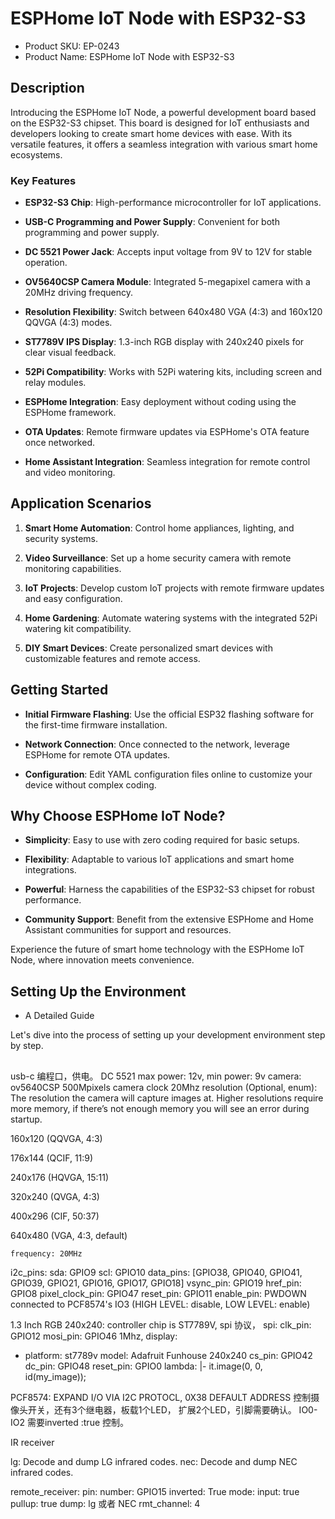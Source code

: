 # ESPHome IoT Node with ESP32-S3 

* Product SKU: EP-0243
* Product Name: ESPHome IoT Node  with ESP32-S3 

## Description

Introducing the ESPHome IoT Node, a powerful development board based on the ESP32-S3 chipset. This board is designed for IoT enthusiasts and developers looking to create smart home devices with ease. With its versatile features, it offers a seamless integration with various smart home ecosystems.

### Key Features

- **ESP32-S3 Chip**: High-performance microcontroller for IoT applications.

- **USB-C Programming and Power Supply**: Convenient for both programming and power supply.

- **DC 5521 Power Jack**: Accepts input voltage from 9V to 12V for stable operation.

- **OV5640CSP Camera Module**: Integrated 5-megapixel camera with a 20MHz driving frequency.

- **Resolution Flexibility**: Switch between 640x480 VGA (4:3) and 160x120 QQVGA (4:3) modes.

- **ST7789V IPS Display**: 1.3-inch RGB display with 240x240 pixels for clear visual feedback.

- **52Pi Compatibility**: Works with 52Pi watering kits, including screen and relay modules.

- **ESPHome Integration**: Easy deployment without coding using the ESPHome framework.

- **OTA Updates**: Remote firmware updates via ESPHome's OTA feature once networked.

- **Home Assistant Integration**: Seamless integration for remote control and video monitoring.

## Application Scenarios

1. **Smart Home Automation**: Control home appliances, lighting, and security systems.

2. **Video Surveillance**: Set up a home security camera with remote monitoring capabilities.

3. **IoT Projects**: Develop custom IoT projects with remote firmware updates and easy configuration.

4. **Home Gardening**: Automate watering systems with the integrated 52Pi watering kit compatibility.

5. **DIY Smart Devices**: Create personalized smart devices with customizable features and remote access.

## Getting Started

- **Initial Firmware Flashing**: Use the official ESP32 flashing software for the first-time firmware installation.

- **Network Connection**: Once connected to the network, leverage ESPHome for remote OTA updates.

- **Configuration**: Edit YAML configuration files online to customize your device without complex coding.

## Why Choose ESPHome IoT Node?

- **Simplicity**: Easy to use with zero coding required for basic setups.

- **Flexibility**: Adaptable to various IoT applications and smart home integrations.

- **Powerful**: Harness the capabilities of the ESP32-S3 chipset for robust performance.

- **Community Support**: Benefit from the extensive ESPHome and Home Assistant communities for support and resources.

Experience the future of smart home technology with the ESPHome IoT Node, where innovation meets convenience.

## Setting Up the Environment

* A Detailed Guide

Let's dive into the process of setting up your development environment step by step.

## 















usb-c 编程口，供电。
DC 5521 max power: 12v, min power: 9v
camera: ov5640CSP 500Mpixels camera clock 20Mhz 
resolution (Optional, enum): The resolution the camera will capture images at. Higher resolutions require more memory, if there’s not enough memory you will see an error during startup.

160x120 (QQVGA, 4:3)

176x144 (QCIF, 11:9)

240x176 (HQVGA, 15:11)

320x240 (QVGA, 4:3)

400x296 (CIF, 50:37)

640x480 (VGA, 4:3, default)

    frequency: 20MHz
  i2c_pins:
    sda: GPIO9
    scl: GPIO10
  data_pins: [GPIO38, GPIO40, GPIO41, GPIO39, GPIO21, GPIO16, GPIO17, GPIO18]
  vsync_pin: GPIO19
  href_pin: GPIO8
  pixel_clock_pin: GPIO47
  reset_pin: GPIO11 
  enable_pin: PWDOWN connected to PCF8574's IO3  (HIGH LEVEL: disable, LOW
          LEVEL: enable) 

  1.3 Inch RGB 240x240: controller chip is ST7789V, spi 协议，
  spi:
  clk_pin: GPIO12
  mosi_pin: GPIO46
  1Mhz, display:
  - platform: st7789v
    model: Adafruit Funhouse 240x240
    cs_pin: GPIO42
    dc_pin: GPIO48
    reset_pin: GPIO0
    lambda: |-
      it.image(0, 0, id(my_image));

PCF8574: EXPAND I/O VIA I2C PROTOCL, 0X38 DEFAULT ADDRESS
控制摄像头开关，还有3个继电器，板载1个LED， 扩展2个LED，引脚需要确认。 
IO0-IO2 需要inverted :true 控制。 

IR receiver 

lg: Decode and dump LG infrared codes.
nec: Decode and dump NEC infrared codes.

remote_receiver:
  pin:
    number: GPIO15
    inverted: True
    mode:
      input: true
      pullup: true
  dump: lg  或者 NEC 
  rmt_channel: 4
